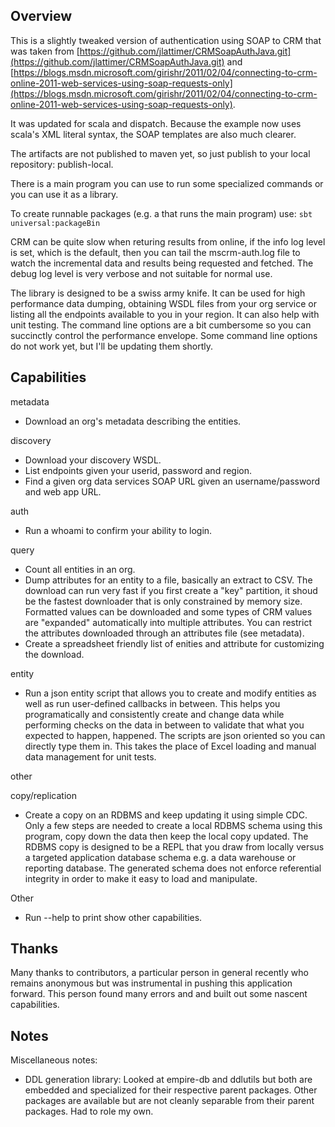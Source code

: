 ## Overview
This is a slightly tweaked version of authentication using SOAP to CRM
that was taken from [https://github.com/jlattimer/CRMSoapAuthJava.git](https://github.com/jlattimer/CRMSoapAuthJava.git)
and [https://blogs.msdn.microsoft.com/girishr/2011/02/04/connecting-to-crm-online-2011-web-services-using-soap-requests-only](https://blogs.msdn.microsoft.com/girishr/2011/02/04/connecting-to-crm-online-2011-web-services-using-soap-requests-only).

It was updated for scala and dispatch. Because the example now uses
scala's XML literal syntax, the SOAP templates are also much clearer.

The artifacts are not published to maven yet, so just publish
to your local repository: publish-local.

There is a main program you can use to run some specialized commands or you can use it as a library.

To create runnable packages (e.g. a that runs the main program) use: `sbt universal:packageBin`

CRM can be quite slow when returing results from online, if the info log level is set,
which is the default, then you can tail the mscrm-auth.log file to watch the incremental
data and results being requested and fetched. The debug log level is very verbose and
not suitable for normal use.

The library is designed to be a swiss army knife. It can be used for high performance data dumping, obtaining WSDL
files from your org service or listing all the endpoints available to you in your region. It can also
help with unit testing. The command line
options are a bit cumbersome so you can succinctly control the performance envelope. Some command line options
do not work yet, but I'll be updating them shortly.

## Capabilities
metadata
* Download an org's metadata describing the entities.

discovery
* Download your discovery WSDL.
* List endpoints given your userid, password and region.
* Find a given org data services SOAP URL given an username/password and web app URL.

auth
* Run a whoami to confirm your ability to login.

query
* Count all entities in an org.
* Dump attributes for an entity to a file, basically an extract to CSV. The download can
run very fast if you first create a "key" partition, it shoud be the fastest downloader
that is only constrained by memory size. Formatted values can be downloaded and some
types of CRM values are "expanded" automatically into multiple attributes. You can
restrict the attributes downloaded through an attributes file (see metadata).
* Create a spreadsheet friendly list of enities and attribute for customizing the download.

entity
* Run a json entity script that allows you to create and modify entities as well as
run user-defined callbacks in between. This helps you programatically and consistently
create and change data while performing checks on the data in between to validate that
what you expected to happen, happened. The scripts are json oriented so you can directly
type them in. This takes the place of Excel loading and manual data management for
unit tests.

other


copy/replication
* Create a copy on an RDBMS and keep updating it using simple CDC. Only a few
steps are needed to create a local RDBMS schema using this program, copy down
the data then keep the local copy updated. The RDBMS copy is designed to be
a REPL that you draw from locally versus a targeted application database
schema e.g. a data warehouse or reporting database. The generated schema does
not enforce referential integrity in order to make it easy to load and manipulate.

Other
* Run --help to print show other capabilities.



## Thanks
Many thanks to contributors, a particular person in general recently who remains anonymous
but was instrumental in pushing this application forward. This person found many
errors and and built out some nascent capabilities.


## Notes

Miscellaneous notes:
* DDL generation library: Looked at empire-db and ddlutils but both are embedded and
specialized for their respective parent packages. Other packages
are available but are not cleanly separable from their parent packages. Had to role my own. 


